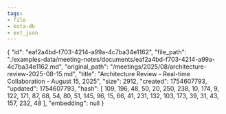 ```yaml
---
tags:
- file
- kota-db
- ext_json
---
```

{
  "id": "eaf2a4bd-f703-4214-a99a-4c7ba34e1162",
  "file_path": "./examples-data/meeting-notes/documents/eaf2a4bd-f703-4214-a99a-4c7ba34e1162.md",
  "original_path": "/meetings/2025/08/architecture-review-2025-08-15.md",
  "title": "Architecture Review - Real-time Collaboration - August 15, 2025",
  "size": 2912,
  "created": 1754607793,
  "updated": 1754607793,
  "hash": [
    109,
    196,
    48,
    50,
    20,
    250,
    238,
    10,
    174,
    9,
    122,
    171,
    87,
    68,
    54,
    80,
    51,
    145,
    96,
    15,
    66,
    41,
    231,
    132,
    103,
    173,
    39,
    31,
    43,
    157,
    232,
    48
  ],
  "embedding": null
}